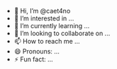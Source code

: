- 👋 Hi, I’m @caet4no
- 👀 I’m interested in ...
- 🌱 I’m currently learning ...
- 💞️ I’m looking to collaborate on ...
- 📫 How to reach me ...
- 😄 Pronouns: ...
- ⚡ Fun fact: ...

<!---
caet4no/caet4no is a ✨ special ✨ repository because its `README.md` (this file) appears on your GitHub profile.
You can click the Preview link to take a look at your changes.
--->
